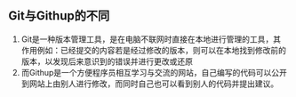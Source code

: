 ﻿## Git与Githup的不同
1. Git是一种版本管理工具，是在电脑不联网时直接在本地进行管理的工具，其作用例如：已经提交的内容若是经过修改的版本，则可以在本地找到修改前的版本，以发现后来意识到的错误并进行更改或还原
2. 而Githup是一个方便程序员相互学习与交流的网站，自己编写的代码可以公开到网站上由别人进行修改，而同时自己也可以看到别人的代码并提出建议。
